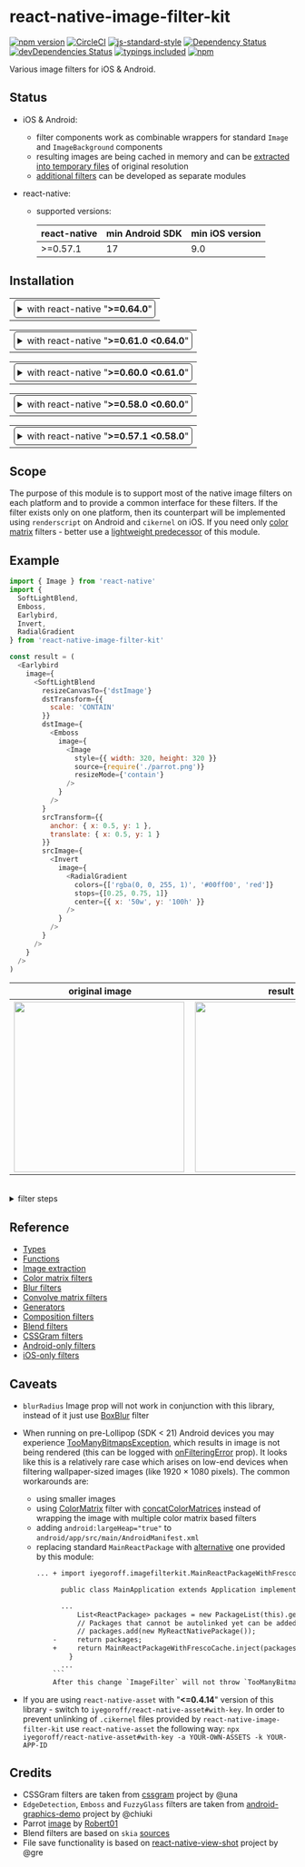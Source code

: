 # react-native-image-filter-kit

[![npm version](https://badge.fury.io/js/react-native-image-filter-kit.svg)](https://badge.fury.io/js/react-native-image-filter-kit)
[![CircleCI](https://circleci.com/gh/iyegoroff/react-native-image-filter-kit.svg?style=svg)](https://circleci.com/gh/iyegoroff/react-native-image-filter-kit)
[![js-standard-style](https://img.shields.io/badge/code%20style-standard-brightgreen.svg)](https://github.com/standard/standard)
[![Dependency Status](https://david-dm.org/iyegoroff/react-native-image-filter-kit.svg)](https://david-dm.org/iyegoroff/react-native-image-filter-kit)
[![devDependencies Status](https://david-dm.org/iyegoroff/react-native-image-filter-kit/dev-status.svg)](https://david-dm.org/iyegoroff/react-native-image-filter-kit?type=dev)
[![typings included](https://img.shields.io/badge/typings-included-brightgreen.svg?t=1495378566925)](src/typings/index.d.ts)
[![npm](https://img.shields.io/npm/l/express.svg)](https://www.npmjs.com/package/react-native-image-filter-kit)

Various image filters for iOS & Android.

## Status

- iOS & Android:
  - filter components work as combinable wrappers for standard `Image` and `ImageBackground` components
  - resulting images are being cached in memory and can be
    [extracted into temporary files](docs/image_extraction.md) of original resolution
  - [additional filters](https://github.com/iyegoroff/react-native-image-filter-kit/tree/master/examples) can be developed as separate modules
- react-native:

  - supported versions:

    | react-native | min Android SDK | min iOS version |
    | ------------ | --------------- | --------------- |
    | >=0.57.1     | 17              | 9.0             |

## Installation

<table>
<td>
<details style="border: 1px solid; border-radius: 5px; padding: 5px">
  <summary>with react-native "<strong>&gt;=0.64.0</strong>"</summary>

### 1. Install latest version from npm

`$ npm i react-native-image-filter-kit -S`

### 2. Install pods

`$ cd ios && pod install && cd ..`

### 3. Enable renderscript

- Modify `android/build.gradle`:

  ```diff
  buildscript {
    ext {
      ...
  +   renderscriptVersion = 21
    }
  ...
  ```

- Modify `android/app/build.gradle`:

  ```diff
  android {
    compileSdkVersion rootProject.ext.compileSdkVersion
  + buildToolsVersion rootProject.ext.buildToolsVersion

    ...

    defaultConfig {
      ...
  +   renderscriptTargetApi rootProject.ext.renderscriptVersion
  +   renderscriptSupportModeEnabled true
    }
  ```

</details>
</td>
</table>
<table>
<td>
<details style="border: 1px solid; border-radius: 5px; padding: 5px">
  <summary>with react-native "<strong>&gt;=0.61.0 &lt;0.64.0</strong>"</summary>

### 1. Install v0.7.3 from npm

`$ npm i react-native-image-filter-kit@0.7.3 -S`

### 2. Install pods

`$ cd ios && pod install && cd ..`

### 3. Enable renderscript

- Modify `android/build.gradle`:

  ```diff
  buildscript {
    ext {
  -   buildToolsVersion = "28.0.3"
  -   minSdkVersion = 16
  -   compileSdkVersion = 28
  -   targetSdkVersion = 28
  +   buildToolsVersion = "29.0.3"
  +   minSdkVersion = 17
  +   compileSdkVersion = 29
  +   targetSdkVersion = 29
  +   renderscriptVersion = 21
  ...

    dependencies {
  -   classpath("com.android.tools.build:gradle:3.4.2")
  +   classpath("com.android.tools.build:gradle:3.6.0")
  ```

- Modify `android/app/build.gradle`:

  ```diff
  android {
    compileSdkVersion rootProject.ext.compileSdkVersion
  + buildToolsVersion rootProject.ext.buildToolsVersion

    ...

    defaultConfig {
      ...
  +   renderscriptTargetApi rootProject.ext.renderscriptVersion
  +   renderscriptSupportModeEnabled true
    }
  ```

- Modify `android/gradle/wrapper/gradle-wrapper.properties`:

  ```diff
  - distributionUrl=https\://services.gradle.org/distributions/gradle-5.5-all.zip
  + distributionUrl=https\://services.gradle.org/distributions/gradle-6.2-all.zip
  ```

</details>
</td>
</table>
<table>
<td>
<details style="border: 1px solid; border-radius: 5px; padding: 5px">
  <summary>with react-native "<strong>&gt;=0.60.0 &lt;0.61.0</strong>"</summary>

### 1. Install v0.5.18 from npm

`$ npm i react-native-image-filter-kit@0.5.18 -S`

### 2. Install pods

`$ cd ios && pod install && cd ..`

### 3. Enable renderscript

- Modify `android/build.gradle`:

  ```diff
  buildscript {
    ext {
  -   buildToolsVersion = "28.0.3"
  -   minSdkVersion = 16
  -   compileSdkVersion = 28
  -   targetSdkVersion = 28
  +   buildToolsVersion = "29.0.3"
  +   minSdkVersion = 17
  +   compileSdkVersion = 29
  +   targetSdkVersion = 29
  ...

    dependencies {
  -   classpath("com.android.tools.build:gradle:3.4.2")
  +   classpath("com.android.tools.build:gradle:3.6.0")
  ...

  allprojects {
    repositories {
      ...
  +   maven { url 'https://jitpack.io' }
    }
  }
  ```

- Modify `android/app/build.gradle`:

  ```diff
  android {
    compileSdkVersion rootProject.ext.compileSdkVersion
  + buildToolsVersion rootProject.ext.buildToolsVersion

    ...

    defaultConfig {
      ...
  +   renderscriptTargetApi 21
  +   renderscriptSupportModeEnabled true
    }
  ```

- Modify `android/gradle/wrapper/gradle-wrapper.properties`:

  ```diff
  - distributionUrl=https\://services.gradle.org/distributions/gradle-5.5-all.zip
  + distributionUrl=https\://services.gradle.org/distributions/gradle-6.2-all.zip
  ```

</details>
</td>
</table>
<table>
<td>
<details style="border: 1px solid; border-radius: 5px; padding: 5px">
  <summary>with react-native "<strong>&gt;=0.58.0 &lt;0.60.0</strong>"</summary>

### 1. Install v0.4.14 from npm

`$ npm i react-native-image-filter-kit@0.4.14 -S`

### 2-a. Link native modules

`$ react-native link react-native-image-filter-kit`

### 2-b. Install pods

If you use Cocoapods add the following line to your Podfile:

```sh
pod 'React', :path => '../node_modules/react-native'
pod 'RNImageFilterKit', :path => '../node_modules/react-native-image-filter-kit'
```

`$ cd ios && pod install && cd ..`

### 2-c. Manual installation

Install manually if `react-native link` failed - [link](docs/manual_installation.md)

### 3. Enable renderscript

- Modify `android/build.gradle`:
  ```diff
  buildscript {
    ext {
      ...
  -   minSdkVersion = 16
  +   minSdkVersion = 17
  ```
- Modify `android/app/build.gradle`:

  ```diff
  defaultConfig {
    ...
  + renderscriptTargetApi 21
  + renderscriptSupportModeEnabled true
  }
  ```

</details>
</td>
</table>
<table>
<td>
<details style="border: 1px solid; border-radius: 5px; padding: 5px">
  <summary>with react-native "<strong>&gt;=0.57.1 &lt;0.58.0</strong>"</summary>

### 1. Install v0.3.9 from npm

`$ npm i react-native-image-filter-kit@0.3.9 -S`

### 2-a. Link native modules

`$ react-native link react-native-image-filter-kit`

### 2-b. Install pods

If you use Cocoapods add the following line to your Podfile:

```sh
pod 'React', :path => '../node_modules/react-native'
pod 'RNImageFilterKit', :path => '../node_modules/react-native-image-filter-kit'
```

`$ cd ios && pod install && cd ..`

### 2-c. Manual installation

Install manually if `react-native link` failed - [link](docs/manual_installation.md)

### 3. Final step

Open `android/build.gradle` and change `minSdkVersion` to 17.

</details>
</td>
</table>

## Scope

The purpose of this module is to support most of the native image filters on each platform and to provide a common interface for these filters. If the filter exists only on one platform, then its counterpart will be implemented using `renderscript` on Android and `cikernel` on iOS. If you need only [color matrix](docs/color_matrix_filters.md) filters - better use a [lightweight predecessor](https://github.com/iyegoroff/react-native-color-matrix-image-filters) of this module.

## Example

```javascript
import { Image } from 'react-native'
import {
  SoftLightBlend,
  Emboss,
  Earlybird,
  Invert,
  RadialGradient
} from 'react-native-image-filter-kit'

const result = (
  <Earlybird
    image={
      <SoftLightBlend
        resizeCanvasTo={'dstImage'}
        dstTransform={{
          scale: 'CONTAIN'
        }}
        dstImage={
          <Emboss
            image={
              <Image
                style={{ width: 320, height: 320 }}
                source={require('./parrot.png')}
                resizeMode={'contain'}
              />
            }
          />
        }
        srcTransform={{
          anchor: { x: 0.5, y: 1 },
          translate: { x: 0.5, y: 1 }
        }}
        srcImage={
          <Invert
            image={
              <RadialGradient
                colors={['rgba(0, 0, 255, 1)', '#00ff00', 'red']}
                stops={[0.25, 0.75, 1]}
                center={{ x: '50w', y: '100h' }}
              />
            }
          />
        }
      />
    }
  />
)
```

<table>
  <tr>
    <th>original image</th>
    <th>result</th>
  </tr>
  <tr>
    <th><img src="https://raw.githubusercontent.com/iyegoroff/react-native-image-filter-kit/master/img/parrot.png" align="left" width="300"></th>
    <th><img src="https://raw.githubusercontent.com/iyegoroff/react-native-image-filter-kit/master/img/earlybird.png" align="left" width="300"></th>
  </tr>
</table>
&nbsp;
<details>
  <summary>filter steps</summary>
  <table>
  <tr>
    <th>
      <table>
        <tr><th>original image</th></tr>
        <tr><th><img src="https://raw.githubusercontent.com/iyegoroff/react-native-image-filter-kit/master/img/parrot.png" align="left" width="170"></th></tr>
      </table>
    </th>
    <th>
      <table>
        <tr><th>Emboss</th></tr>
        <tr><th><img src="https://raw.githubusercontent.com/iyegoroff/react-native-image-filter-kit/master/img/emboss.png" align="left" width="170"></th></tr>
      </table>
    </th>
    <th rowspan="2">
      <table>
        <tr><th>SoftLightBlend</th></tr>
        <tr><th><img src="https://raw.githubusercontent.com/iyegoroff/react-native-image-filter-kit/master/img/soft_light_blend.png" align="left" width="170"></th></tr>
      </table>
    </th>
    <th rowspan="2">
      <table>
        <tr><th>Earlybird</th></tr>
        <tr><th><img src="https://raw.githubusercontent.com/iyegoroff/react-native-image-filter-kit/master/img/earlybird.png" align="left" width="170"></th></tr>
      </table>
    </th>
  </tr>
  <tr>
    <td>
      <table>
        <tr><th>RadialGradient</th></tr>
        <tr><th><img src="https://raw.githubusercontent.com/iyegoroff/react-native-image-filter-kit/master/img/radial_gradient.png" align="left" width="170"></th></tr>
      </table>
    </td>
    <td>
      <table>
        <tr><th>Invert</th></tr>
        <tr><th><img src="https://raw.githubusercontent.com/iyegoroff/react-native-image-filter-kit/master/img/invert.png" align="left" width="170"></th></tr>
      </table>
    </td>
  </tr>
</table>

</details>

## Reference

- [Types](docs/types.md)
- [Functions](docs/functions.md)
- [Image extraction](docs/image_extraction.md)
- [Color matrix filters](docs/color_matrix_filters.md)
- [Blur filters](docs/blur_filters.md)
- [Convolve matrix filters](docs/convolve_matrix_filters.md)
- [Generators](docs/generators.md)
- [Composition filters](docs/composition_filters.md)
- [Blend filters](docs/blend_filters.md)
- [CSSGram filters](docs/cssgram_filters.md)
- [Android-only filters](src/native-platform-filters/shapes.android.ts)
- [iOS-only filters](src/native-platform-filters/shapes.ios.ts)

## Caveats

- `blurRadius` Image prop will not work in conjunction with this library, instead of it just use [BoxBlur](docs/blur_filters.md#BoxBlur) filter
- When running on pre-Lollipop (SDK < 21) Android devices you may experience [TooManyBitmapsException](https://frescolib.org/javadoc/reference/com/facebook/imagepipeline/common/TooManyBitmapsException.html), which results in image is not being rendered (this can be logged with [onFilteringError](docs/types.md#ImageFilter) prop). It looks like this is a relatively rare case which arises on low-end devices when filtering wallpaper-sized images (like 1920 × 1080 pixels). The common workarounds are:

  - using smaller images
  - using [ColorMatrix](docs/color_matrix_filters.md#ColorMatrix) filter with [concatColorMatrices](docs/functions.md#concatColorMatrices) instead of wrapping the image with multiple color matrix based filters
  - adding `android:largeHeap="true"` to `android/app/src/main/AndroidManifest.xml`
  - replacing standard `MainReactPackage` with [alternative](android/src/main/java/iyegoroff/imagefilterkit/MainReactPackageWithFrescoCache.java) one provided by this module:
    ```diff
    ... + import iyegoroff.imagefilterkit.MainReactPackageWithFrescoCache;

          public class MainApplication extends Application implements ReactApplication {

          ...
              List<ReactPackage> packages = new PackageList(this).getPackages();
              // Packages that cannot be autolinked yet can be added manually here, for example:
              // packages.add(new MyReactNativePackage());
        -     return packages;
        +     return MainReactPackageWithFrescoCache.inject(packages);
            }
          ...
        ```
        After this change `ImageFilter` will not throw `TooManyBitmapsException` immediately and will clear Fresco image caches, trim bitmap pool memory and try to filter the image again several times until succeed or reach the limit of retries, specified by [clearCachesMaxRetries](docs/types.md#ImageFilter) prop.

- If you are using `react-native-asset` with "<strong>&lt;=0.4.14</strong>" version of this library - switch to `iyegoroff/react-native-asset#with-key`. In order to prevent unlinking of `.cikernel` files provided by `react-native-image-filter-kit` use `react-native-asset` the following way: `npx iyegoroff/react-native-asset#with-key -a YOUR-OWN-ASSETS -k YOUR-APP-ID`

## Credits

- CSSGram filters are taken from [cssgram](https://github.com/una/cssgram) project by @una
- `EdgeDetection`, `Emboss` and `FuzzyGlass` filters are taken from [android-graphics-demo](https://github.com/chiuki/android-graphics-demo) project by @chiuki
- Parrot [image](https://commons.wikimedia.org/wiki/File:Ara_macao_-flying_away-8a.jpg) by
  [Robert01](https://de.wikipedia.org/wiki/Benutzer:Robert01)
- Blend filters are based on `skia` [sources](https://github.com/google/skia/blob/master/src/gpu/glsl/GrGLSLBlend.cpp)
- File save functionality is based on [react-native-view-shot](https://github.com/gre/react-native-view-shot) project by @gre
